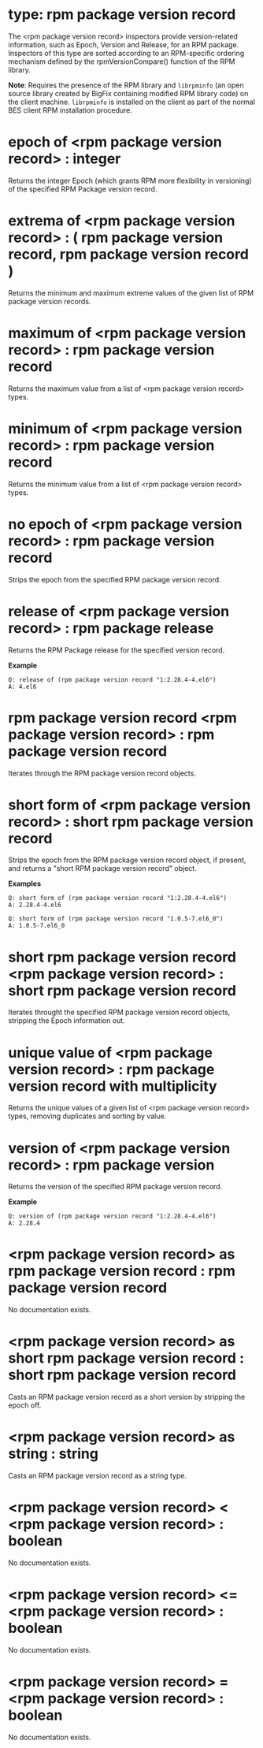 # type: rpm package version record

The &lt;rpm package version record&gt; inspectors provide version-related information, such as Epoch, Version and Release, for an RPM package. Inspectors of this type are sorted according to an RPM-specific ordering mechanism defined by the rpmVersionCompare() function of the RPM library.

**Note**: Requires the presence of the RPM library and `librpminfo` (an open source library created by BigFix containing modified RPM library code) on the client machine. `librpminfo` is installed on the client as part of the normal BES client RPM installation procedure.

# epoch of &lt;rpm package version record&gt; : integer

Returns the integer Epoch (which grants RPM more flexibility in versioning) of the specified RPM Package version record.

# extrema of &lt;rpm package version record&gt; : ( rpm package version record, rpm package version record )

Returns the minimum and maximum extreme values of the given list of RPM package version records.

# maximum of &lt;rpm package version record&gt; : rpm package version record

Returns the maximum value from a list of &lt;rpm package version record&gt; types.

# minimum of &lt;rpm package version record&gt; : rpm package version record

Returns the minimum value from a list of &lt;rpm package version record&gt; types.

# no epoch of &lt;rpm package version record&gt; : rpm package version record

Strips the epoch from the specified RPM package version record.

# release of &lt;rpm package version record&gt; : rpm package release

Returns the RPM Package release for the specified version record.

**Example**

```
Q: release of (rpm package version record "1:2.28.4-4.el6")
A: 4.el6
```

# rpm package version record &lt;rpm package version record&gt; : rpm package version record

Iterates through the RPM package version record objects.

# short form of &lt;rpm package version record&gt; : short rpm package version record

Strips the epoch from the RPM package version record object, if present, and returns a "short RPM package version record" object.

**Examples**

```
Q: short form of (rpm package version record "1:2.28.4-4.el6")
A: 2.28.4-4.el6
```
```
Q: short form of (rpm package version record "1.0.5-7.el6_0")
A: 1.0.5-7.el6_0
```

# short rpm package version record &lt;rpm package version record&gt; : short rpm package version record

Iterates throught the specified RPM package version record objects, stripping the Epoch information out.

# unique value of &lt;rpm package version record&gt; : rpm package version record with multiplicity

Returns the unique values of a given list of &lt;rpm package version record&gt; types, removing duplicates and sorting by value.

# version of &lt;rpm package version record&gt; : rpm package version

Returns the version of the specified RPM package version record.

**Example**

```
Q: version of (rpm package version record "1:2.28.4-4.el6")
A: 2.28.4
```

# &lt;rpm package version record&gt; as rpm package version record : rpm package version record

No documentation exists.

# &lt;rpm package version record&gt; as short rpm package version record : short rpm package version record

Casts an RPM package version record as a short version by stripping the epoch off.

# &lt;rpm package version record&gt; as string : string

Casts an RPM package version record as a string type.

# &lt;rpm package version record&gt; &lt; &lt;rpm package version record&gt; : boolean

No documentation exists.

# &lt;rpm package version record&gt; &lt;= &lt;rpm package version record&gt; : boolean

No documentation exists.

# &lt;rpm package version record&gt; = &lt;rpm package version record&gt; : boolean

No documentation exists.
